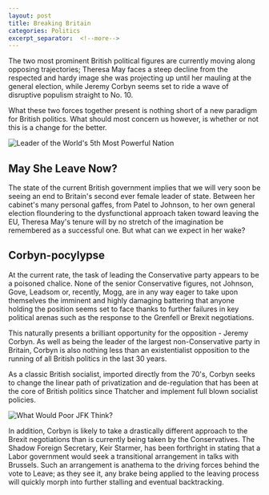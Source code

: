 ```yaml
---
layout: post
title: Breaking Britain
categories: Politics
excerpt_separator:  <!--more-->
---
```


The two most prominent British political figures are currently moving along opposing trajectories; Theresa May faces a steep decline from the respected and hardy image she was projecting up until her mauling at the general election, while Jeremy Corbyn seems set to ride a wave of disruptive populism straight to No. 10. 

What these two forces together present is nothing short of a new paradigm for British politics. What should most concern us however, is whether or not this is a change for the better.

![Leader of the World's 5th Most Powerful Nation]({{"/assets/jpg/Theresa_Confused.jpg"}})

## May She Leave Now?

The state of the current British government implies that we will very soon be seeing an end to Britain's
second ever female leader of state. Between her cabinet's many personal gaffes, from Patel to Johnson, to her own general election
floundering to the dysfunctional approach taken toward leaving the EU, Theresa May's tenure will by no stretch of the imagination be remembered as a successful one. But what can we expect in her wake?

## Corbyn-pocylypse
At the current rate, the task of leading the Conservative party appears to be a poisoned chalice.
None of the senior Conservative figures, not Johnson, Gove, Leadsom or, recently, Mogg, are in any way eager to take upon themselves the imminent and highly damaging battering 
that anyone holding the position seems set to face thanks to further failures in key political arenas such as the response to the Grenfell or Brexit negotiations.

This naturally presents a brilliant opportunity for the opposition - Jeremy Corbyn. As well as being the leader of the largest non-Conservative party in Britain, Corbyn is also nothing less
than an existentialist opposition to the running of all British politics in the last 30 years.

As a classic British socialist, imported directly from the 70's, Corbyn seeks to change the linear path of privatization and de-regulation that has been at the core of British politics since Thatcher and
implement full blown socialist policies.

![What Would Poor JFK Think?]({{"/assets/jpg/jfk_eyes.jpg"}})

In addition, Corbyn is likely to take a drastically different approach to the Brexit negotiations than is currently being taken by the Conservatives. The Shadow Foreign Secretary, Keir Starmer, has been forthright in stating that a Labor government would seek a transitional arrangement in talks with Brussels. Such an arrangement is anathema to the driving forces behind the vote to Leave; as they see it, any brake being applied to the leaving process will quickly morph into further stalling and eventual backtracking.
